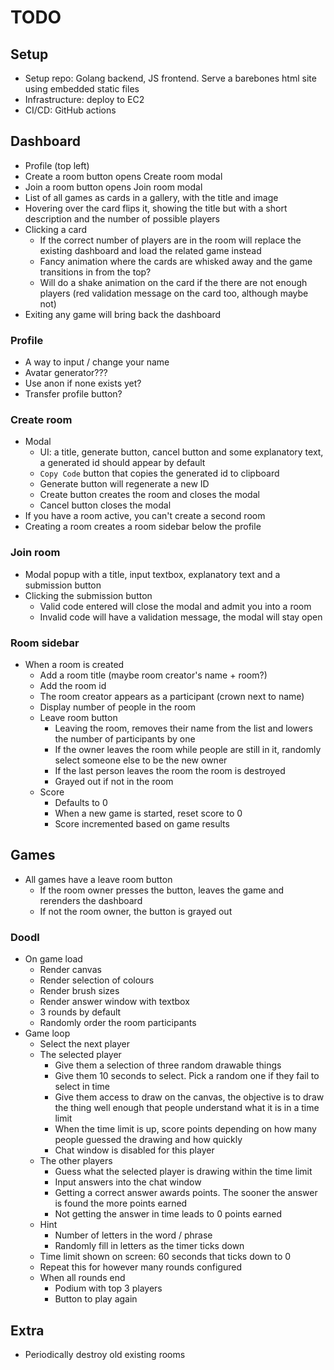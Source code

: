 # TODO

## Setup

- Setup repo: Golang backend, JS frontend. Serve a barebones html site using embedded static files
- Infrastructure: deploy to EC2
- CI/CD: GitHub actions

## Dashboard

- Profile (top left)
- Create a room button opens Create room modal
- Join a room button opens Join room modal
- List of all games as cards in a gallery, with the title and image
- Hovering over the card flips it, showing the title but with a short description and the number of possible players
- Clicking a card
  - If the correct number of players are in the room will replace the existing dashboard and load the related game instead
  - Fancy animation where the cards are whisked away and the game transitions in from the top?
  - Will do a shake animation on the card if the there are not enough players (red validation message on the card too, although maybe not)
- Exiting any game will bring back the dashboard

### Profile

- A way to input / change your name
- Avatar generator???
- Use anon if none exists yet?
- Transfer profile button?

### Create room

- Modal
  - UI: a title, generate button, cancel button and some explanatory text, a generated id should appear by default
  - `Copy Code` button that copies the generated id to clipboard
  - Generate button will regenerate a new ID
  - Create button creates the room and closes the modal
  - Cancel button closes the modal
- If you have a room active, you can't create a second room
- Creating a room creates a room sidebar below the profile

### Join room

- Modal popup with a title, input textbox, explanatory text and a submission button
- Clicking the submission button
  - Valid code entered will close the modal and admit you into a room
  - Invalid code will have a validation message, the modal will stay open

### Room sidebar

- When a room is created
  - Add a room title (maybe room creator's name + room?)
  - Add the room id
  - The room creator appears as a participant (crown next to name)
  - Display number of people in the room
  - Leave room button
    - Leaving the room, removes their name from the list and lowers the number of participants by one
    - If the owner leaves the room while people are still in it, randomly select someone else to be the new owner
    - If the last person leaves the room the room is destroyed
    - Grayed out if not in the room
  - Score
    - Defaults to 0
    - When a new game is started, reset score to 0
    - Score incremented based on game results

## Games

- All games have a leave room button
  - If the room owner presses the button, leaves the game and rerenders the dashboard
  - If not the room owner, the button is grayed out

### Doodl

- On game load
  - Render canvas
  - Render selection of colours
  - Render brush sizes
  - Render answer window with textbox
  - 3 rounds by default
  - Randomly order the room participants
- Game loop
  - Select the next player
  - The selected player
    - Give them a selection of three random drawable things
    - Give them 10 seconds to select. Pick a random one if they fail to select in time
    - Give them access to draw on the canvas, the objective is to draw the thing well enough that people understand what it is in a time limit
    - When the time limit is up, score points depending on how many people guessed the drawing and how quickly
    - Chat window is disabled for this player
  - The other players
    - Guess what the selected player is drawing within the time limit
    - Input answers into the chat window
    - Getting a correct answer awards points. The sooner the answer is found the more points earned
    - Not getting the answer in time leads to 0 points earned
  - Hint
    - Number of letters in the word / phrase
    - Randomly fill in letters as the timer ticks down
  - Time limit shown on screen: 60 seconds that ticks down to 0
  - Repeat this for however many rounds configured
  - When all rounds end
    - Podium with top 3 players
    - Button to play again

## Extra

- Periodically destroy old existing rooms
